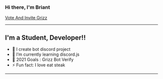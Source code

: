 ### Hi there, I'm Briant

  [Vote And Invite Grizz](https://voidbots.net/api/embed/855242158087995412)
  
 --- 
  
## I'm a Student, Developer!!

- 🔭 I create bot discord project
- 🌱 I’m currently learning discord.js
- 🥅 2021 Goals : Grizz Bot Verify
- ⚡ Fun fact: I love eat steak

---
